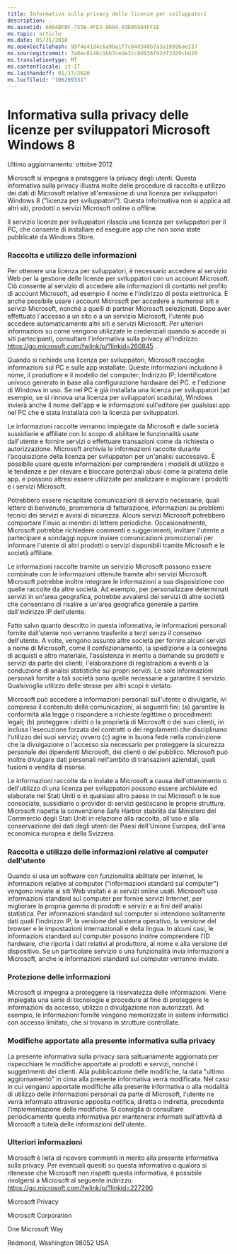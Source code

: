 ```yaml
---
title: Informativa sulla privacy delle licenze per sviluppatori
description: .
ms.assetid: 6864BFBF-755B-4FE3-8684-93D85984FF1E
ms.topic: article
ms.date: 05/31/2018
ms.openlocfilehash: 99f4e41d4c6a9be1f7c04d348b7a3a19926ae137
ms.sourcegitcommit: 3a0ec8146c1bb7cede3cc86936f92df3d29cbd20
ms.translationtype: MT
ms.contentlocale: it-IT
ms.lasthandoff: 01/17/2020
ms.locfileid: "106299331"
---
```

# <a name="microsoft-windows-8-developer-license-privacy-statement"></a>Informativa sulla privacy delle licenze per sviluppatori Microsoft Windows 8

Ultimo aggiornamento: ottobre 2012

Microsoft si impegna a proteggere la privacy degli utenti. Questa informativa sulla privacy illustra molte delle procedure di raccolta e utilizzo dei dati di Microsoft relative all'emissione di una licenza per sviluppatori Windows 8 ("licenza per sviluppatori"). Questa Informativa non si applica ad altri siti, prodotti o servizi Microsoft online o offline.

Il servizio licenze per sviluppatori rilascia una licenza per sviluppatori per il PC, che consente di installare ed eseguire app che non sono state pubblicate da Windows Store.

### <a name="collection-and-use-of-your-information"></a>Raccolta e utilizzo delle informazioni

Per ottenere una licenza per sviluppatori, è necessario accedere al servizio Web per la gestione delle licenze per sviluppatori con un account Microsoft. Ciò consente al servizio di accedere alle informazioni di contatto nel profilo di account Microsoft, ad esempio il nome e l'indirizzo di posta elettronica. È anche possibile usare i account Microsoft per accedere a numerosi siti e servizi Microsoft, nonché a quelli di partner Microsoft selezionati. Dopo aver effettuato l'accesso a un sito o a un servizio Microsoft, l'utente può accedere automaticamente altri siti e servizi Microsoft. Per ulteriori informazioni su come vengono utilizzate le credenziali quando si accede ai siti partecipanti, consultare l'informativa sulla privacy all'indirizzo <https://go.microsoft.com/fwlink/p/?linkid=260845> .

Quando si richiede una licenza per sviluppatori, Microsoft raccoglie informazioni sul PC e sulle app installate. Queste informazioni includono il nome, il produttore e il modello del computer; Indirizzo IP; Identificatore univoco generato in base alla configurazione hardware del PC. e l'edizione di Windows in uso. Se nel PC è già installata una licenza per sviluppatori (ad esempio, se si rinnova una licenza per sviluppatori scaduta), Windows invierà anche il nome dell'app e le informazioni sull'editore per qualsiasi app nel PC che è stata installata con la licenza per sviluppatori.

Le informazioni raccolte verranno impiegate da Microsoft e dalle società sussidiarie e affiliate con lo scopo di abilitare le funzionalità usate dall'utente e fornire servizi o effettuare transazioni come da richiesta o autorizzazione. Microsoft archivia le informazioni raccolte durante l'acquisizione della licenza per sviluppatori per un'analisi successiva. È possibile usare queste informazioni per comprendere i modelli di utilizzo e le tendenze e per rilevare e bloccare potenziali abusi come la pirateria delle app. e possono altresì essere utilizzate per analizzare e migliorare i prodotti e i servizi Microsoft.

Potrebbero essere recapitate comunicazioni di servizio necessarie, quali lettere di benvenuto, promemoria di fatturazione, informazioni su problemi tecnici dei servizi e avvisi di sicurezza. Alcuni servizi Microsoft potrebbero comportare l'invio ai membri di lettere periodiche. Occasionalmente, Microsoft potrebbe richiedere commenti e suggerimenti, invitare l'utente a partecipare a sondaggi oppure inviare comunicazioni promozionali per informare l'utente di altri prodotti o servizi disponibili tramite Microsoft e le società affiliate.

Le informazioni raccolte tramite un servizio Microsoft possono essere combinate con le informazioni ottenute tramite altri servizi Microsoft. Microsoft potrebbe inoltre integrare le informazioni a sua disposizione con quelle raccolte da altre società. Ad esempio, per personalizzare determinati servizi in un'area geografica, potrebbe avvalersi dei servizi di altre società che consentano di risalire a un'area geografica generale a partire dall'indirizzo IP dell'utente.

Fatto salvo quanto descritto in questa informativa, le informazioni personali fornite dall'utente non verranno trasferite a terzi senza il consenso dell'utente. A volte, vengono assunte altre società per fornire alcuni servizi a nome di Microsoft, come il confezionamento, la spedizione e la consegna di acquisti e altro materiale, l'assistenza in merito a domande su prodotti e servizi da parte dei clienti, l'elaborazione di registrazioni a eventi o la conduzione di analisi statistiche sui propri servizi. Le sole informazioni personali fornite a tali società sono quelle necessarie a garantire il servizio. Qualsivoglia utilizzo delle stesse per altri scopi è vietato.

Microsoft può accedere a informazioni personali sull'utente o divulgarle, ivi compreso il contenuto delle comunicazioni, ai seguenti fini: (a) garantire la conformità alla legge o rispondere a richieste legittime o procedimenti legali; (b) proteggere i diritti o la proprietà di Microsoft o dei suoi clienti, ivi inclusa l'esecuzione forzata dei contratti o dei regolamenti che disciplinano l'utilizzo dei suoi servizi; ovvero (c) agire in buona fede nella convinzione che la divulgazione o l'accesso sia necessario per proteggere la sicurezza personale dei dipendenti Microsoft, dei clienti o del pubblico. Microsoft può inoltre divulgare dati personali nell'ambito di transazioni aziendali, quali fusioni o vendita di risorse.

Le informazioni raccolte da o inviate a Microsoft a causa dell'ottenimento o dell'utilizzo di una licenza per sviluppatori possono essere archiviate ed elaborate nel Stati Uniti o in qualsiasi altro paese in cui Microsoft o le sue consociate, sussidiarie o provider di servizi gestiscano le proprie strutture. Microsoft rispetta la convenzione Safe Harbor stabilita dal Ministero del Commercio degli Stati Uniti in relazione alla raccolta, all'uso e alla conservazione dei dati degli utenti dei Paesi dell'Unione Europea, dell'area economica europea e della Svizzera.

### <a name="collection-and-use-of-information-about-your-computer"></a>Raccolta e utilizzo delle informazioni relative al computer dell'utente

Quando si usa un software con funzionalità abilitate per Internet, le informazioni relative al computer ("informazioni standard sul computer") vengono inviate ai siti Web visitati e ai servizi online usati. Microsoft usa informazioni standard sul computer per fornire servizi Internet, per migliorare la propria gamma di prodotti e servizi e ai fini dell'analisi statistica. Per informazioni standard sul computer si intendono solitamente dati quali l'indirizzo IP, la versione del sistema operativo, la versione del browser e le impostazioni internazionali e della lingua. In alcuni casi, le informazioni standard sul computer possono inoltre comprendere l'ID hardware, che riporta i dati relativi al produttore, al nome e alla versione del dispositivo. Se un particolare servizio o una funzionalità invia informazioni a Microsoft, anche le informazioni standard sul computer verranno inviate.

### <a name="security-of-your-information"></a>Protezione delle informazioni

Microsoft si impegna a proteggere la riservatezza delle informazioni. Viene impiegata una serie di tecnologie e procedure al fine di proteggere le informazioni da accesso, utilizzo o divulgazione non autorizzati. Ad esempio, le informazioni fornite vengono memorizzate in sistemi informatici con accesso limitato, che si trovano in strutture controllate.

### <a name="changes-to-this-privacy-statement"></a>Modifiche apportate alla presente informativa sulla privacy

La presente informativa sulla privacy sarà saltuariamente aggiornata per rispecchiare le modifiche apportate ai prodotti e servizi, nonché i suggerimenti dei clienti. Alla pubblicazione delle modifiche, la data "ultimo aggiornamento" in cima alla presente informativa verrà modificata. Nel caso in cui vengano apportate modifiche alla presente informativa o alla modalità di utilizzo delle informazioni personali da parte di Microsoft, l'utente ne verrà informato attraverso apposita notifica, diretta o indiretta, precedente l'implementazione delle modifiche. Si consiglia di consultare periodicamente questa informativa per mantenersi informati sull'attività di Microsoft a tutela delle informazioni dell'utente.

### <a name="for-more-information"></a>Ulteriori informazioni

Microsoft è lieta di ricevere commenti in merito alla presente informativa sulla privacy. Per eventuali quesiti su questa informativa o qualora si ritenesse che Microsoft non rispetti questa informativa, è possibile rivolgersi a Microsoft al seguente indirizzo: <https://go.microsoft.com/fwlink/p/?linkid=227290>.

Microsoft Privacy

Microsoft Corporation

One Microsoft Way

Redmond, Washington 98052 USA

 

 




